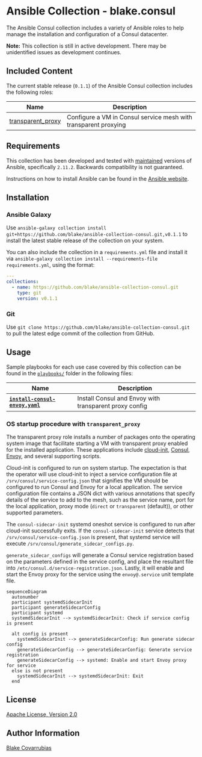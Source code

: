 # Ansible Collection - blake.consul

The Ansible Consul collection includes a variety of Ansible roles to help manage
the installation and configuration of a Consul datacenter.

**Note:** This collection is still in active development. There may be unidentified issues as development continues.

## Included Content

The current stable release (`0.1.1`) of the Ansible Consul collection includes
the following roles:

|Name|Description|
|----|-----------|
|[transparent_proxy](https://github.com/blake/ansible-collection-consul/blob/main/roles/transparent_proxy)|Configure a VM in Consul service mesh with transparent proxying|

## Requirements

This collection has been developed and tested with
[maintained](https://docs.ansible.com/ansible/devel/reference_appendices/release_and_maintenance.html)
versions of Ansible, specifically `2.11.2`. Backwards compatibility is not guaranteed.

Instructions on how to install Ansible can be found in the [Ansible website](https://docs.ansible.com/ansible/latest/installation_guide/intro_installation.html).

## Installation

### Ansible Galaxy

Use `ansible-galaxy collection install git+https://github.com/blake/ansible-collection-consul.git,v0.1.1`
to install the latest stable release of the collection on your system.

You can also include the collection in a `requirements.yml` file and install it
via `ansible-galaxy collection install --requirements-file requirements.yml`,
using the format:

```yaml
---
collections:
  - name: https://github.com/blake/ansible-collection-consul.git
    type: git
    version: v0.1.1
```

### Git

Use `git clone https://github.com/blake/ansible-collection-consul.git` to pull
the latest edge commit of the collection from GitHub.

## Usage

Sample playbooks for each use case covered by this collection can be found in
the [`playbooks/`](https://github.com/blake/ansible-collection-consul/blob/main/playbooks/) folder in the following files:

|Name|Description|
|----|-----------|
|**[`install-consul-envoy.yaml`](https://github.com/blake/ansible-collection-consul/blob/main/playbooks/install-consul-envoy.yaml)**|Install Consul and Envoy with transparent proxy config|

### OS startup procedure with `transparent_proxy`

The transparent proxy role installs a number of packages onto the operating
system image that facilitate starting a VM with transparent proxy enabled for
the installed application. These applications include [cloud-init], [Consul],
[Envoy], and several supporting scripts.

Cloud-init is configured to run on system startup. The expectation is that the
operator will use cloud-init to inject a service configuration file at
`/srv/consul/service-config.json` that signifies the VM should be configured to
run Consul and Envoy for a local application. The service configuration file
contains a JSON dict with various annotations that specify details of the service
to add to the mesh, such as the service name, port for the local application,
proxy mode (`direct` or `transparent` (default)), or other supported parameters.

The `consul-sidecar-init` systemd oneshot service is configured to run after
cloud-init successfully exits. If the `consul-sidecar-init` service detects that
`/srv/consul/service-config.json` is present, that systemd service will execute
`/srv/consul/generate_sidecar_configs.py`.

`generate_sidecar_configs` will generate a Consul service registration based on
the parameters defined in the service config, and place the resultant file into
`/etc/consul.d/service-registration.json`. Lastly, it will enable and start the
Envoy proxy for the service using the `envoy@.service` unit template file.

```mermaid
sequenceDiagram
  autonumber
  participant systemdSidecarInit
  participant generateSidecarConfig
  participant systemd
  systemdSidecarInit --> systemdSidecarInit: Check if service config is present

  alt config is present
    systemdSidecarInit --> generateSidecarConfig: Run generate sidecar config
    generateSidecarConfig --> generateSidecarConfig: Generate service registration
    generateSidecarConfig --> systemd: Enable and start Envoy proxy for service
  else is not present
    systemdSidecarInit --> systemdSidecarInit: Exit
  end

```

## License

[Apache License, Version 2.0](https://github.com/blake/ansible-collection-consul/blob/main/LICENSE)

## Author Information

[Blake Covarrubias](https://github.com/blake)

<!-- Reference style markdown links -->
[cloud-init]: https://cloudinit.readthedocs.io
[Consul]: https://www.consul.io/
[Envoy]: https://www.envoyproxy.io/
